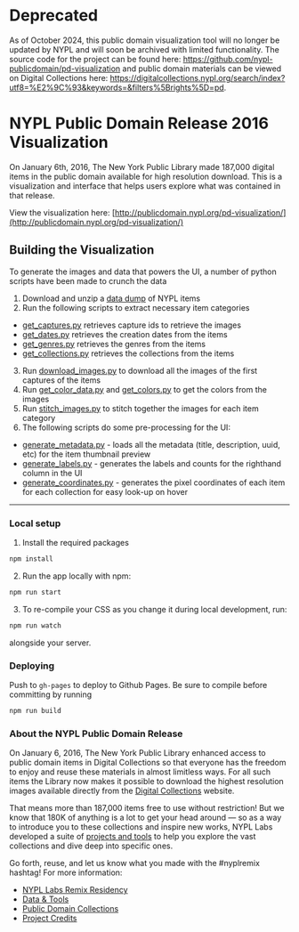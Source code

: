 # Deprecated

As of October 2024, this public domain visualization tool will no longer be updated by NYPL and will soon be archived with limited functionality. The source code for the project can be found here: https://github.com/nypl-publicdomain/pd-visualization and public domain materials can be viewed on Digital Collections here: https://digitalcollections.nypl.org/search/index?utf8=%E2%9C%93&keywords=&filters%5Brights%5D=pd.

# NYPL Public Domain Release 2016 Visualization

On January 6th, 2016, The New York Public Library made 187,000 digital items in the public domain available for high resolution download. This is a visualization and interface that helps users explore what was contained in that release.

View the visualization here: [http://publicdomain.nypl.org/pd-visualization/](http://publicdomain.nypl.org/pd-visualization/)

## Building the Visualization

To generate the images and data that powers the UI, a number of python scripts have been made to crunch the data

1. Download and unzip a [data dump](https://s3.amazonaws.com/labs.nypl.org/publicdomain/pd_mms_items.ndjson.gz) of NYPL items
2. Run the following scripts to extract necessary item categories

- [get_captures.py](scripts/get_captures.py) retrieves capture ids to retrieve the images
- [get_dates.py](scripts/get_dates.py) retrieves the creation dates from the items
- [get_genres.py](scripts/get_genres.py) retrieves the genres from the items
- [get_collections.py](scripts/get_collections.py) retrieves the collections from the items

3. Run [download_images.py](scripts/download_images.py) to download all the images of the first captures of the items
4. Run [get_color_data.py](scripts/get_color_data.py) and [get_colors.py](scripts/get_colors.py) to get the colors from the images
5. Run [stitch_images.py](scripts/stitch_images.py) to stitch together the images for each item category
6. The following scripts do some pre-processing for the UI:

- [generate_metadata.py](scripts/generate_metadata.py) - loads all the metadata (title, description, uuid, etc) for the item thumbnail preview
- [generate_labels.py](scripts/generate_labels.py) - generates the labels and counts for the righthand column in the UI
- [generate_coordinates.py](scripts/generate_coordinates.py) - generates the pixel coordinates of each item for each collection for easy look-up on hover

---

### Local setup

1. Install the required packages

```bash
npm install
```

2. Run the app locally with npm:

```bash
npm run start
```

3. To re-compile your CSS as you change it during local development, run:

```bash
npm run watch
```

alongside your server.

### Deploying

Push to `gh-pages` to deploy to Github Pages. Be sure to compile before committing by running

```bash
npm run build
```

### About the NYPL Public Domain Release

On January 6, 2016, The New York Public Library enhanced access to public domain items in Digital Collections so that everyone has the freedom to enjoy and reuse these materials in almost limitless ways. For all such items the Library now makes it possible to download the highest resolution images available directly from the [Digital Collections](http://digitalcollections.nypl.org) website.

That means more than 187,000 items free to use without restriction! But we know that 180K of anything is a lot to get your head around — so as a way to introduce you to these collections and inspire new works, NYPL Labs developed a suite of [projects and tools](http://nypl.org/publicdomain) to help you explore the vast collections and dive deep into specific ones.

Go forth, reuse, and let us know what you made with the #nyplremix hashtag! For more information:

- [NYPL Labs Remix Residency](http://www.nypl.org/help/about-nypl/fellowships-institutes/remix)
- [Data & Tools](https://github.com/NYPL-publicdomain/data-and-utilities)
- [Public Domain Collections](http://publicdomain.nypl.org)
- [Project Credits](https://github.com/NYPL-publicdomain/nypl-publicdomain.github.io#credits-for-the-january-2016-nypl-public-domain-release)
